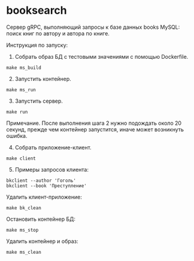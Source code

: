 # booksearch

Сервер gRPC, выполняющий запросы к базе данных books
MySQL: поиск книг по автору и автора по книге.

Инструкция по запуску:

1. Собрать образ БД c тестовыми значениями с помощью Dockerfile.

```
make ms_build
```

2. Запустить контейнер.

```
make ms_run
```

3. Запустить сервер.
```
make run
```

Примечание. После выполнения шага 2 нужно подождать около 20 секунд,
прежде чем контейнер запустится, иначе может возникнуть ошибка.

4. Собрать приложение-клиент.

```
make client
```

5. Примеры запросов клиента:

```
bkclient --author 'Гоголь'
bkclient --book 'Преступление'
```

Удалить клиент-приложение:

```
make bk_clean
```

Остановить контейнер БД:

```
make ms_stop
```

Удалить контейнер и образ:

```
make ms_clean
```
